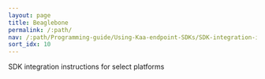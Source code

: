 ```yaml
---
layout: page
title: Beaglebone
permalink: /:path/
nav: /:path/Programming-guide/Using-Kaa-endpoint-SDKs/SDK-integration-instructions/SDK-Beaglebone
sort_idx: 10
---
```


SDK integration instructions for select platforms